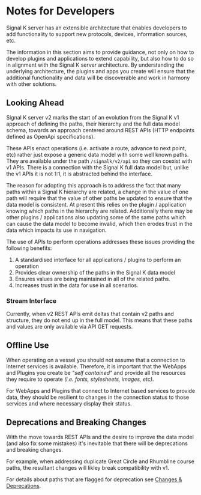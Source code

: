 # Notes for Developers

Signal K server has an extensible architecture that enables developers to add functionality to support new protocols, devices, information sources, etc.

The information in this section aims to provide guidance, not only on how to develop plugins and applications to extend capability, but also how to do so in alignment with the Signal K server architecture. 
By understanding the underlying architecture, the plugins and apps you create will ensure that the additional functionality and data will be discoverable and work in harmony with other solutions.

## Looking Ahead

Signal K server v2 marks the start of an evolution from the Signal K v1 approach of defining the paths, their hierarchy and the full data model schema, towards an approach centered around REST APIs (HTTP endpoints defined as OpenApi specifications).

These APIs enact operations (i.e. activate a route, advance to next point, etc) rather just expose a generic data model with some well known paths. 
They are available under the path `/signalk/v2/api` so they can coexist with v1 APIs. There is a connection with the Signal K full data model but, unlike the v1 APIs it is not 1:1, it is abstracted behind the interface.

The reason for adopting this approach is to address the fact that many paths within a Signal K hierarchy are related, a change in the value of one path will require that the value of other paths be updated to ensure that the data model is consistent. 
At present this relies on the plugin / application knowing which paths in the hierarchy are related. Additionally there may be other plugins / applications also updating some of the same paths which can cause the data model to become invalid, which then erodes trust in the data which impacts its use in navigation.

The use of APIs to perform operations addresses these issues providing the following benefits:
1. A standardised interface for all applications / plugins to perform an operation
1. Provides clear ownership of the paths in the Signal K data model
1. Ensures values are being maintained in all of the related paths.
1. Increases trust in the data for use in all scenarios.

### Stream Interface

Currently, when v2 REST APIs emit deltas that contain v2 paths and structure, they do not end up in the full model. This means that these paths and values are only available via API GET requests.

## Offline Use

When operating on a vessel you should not assume that a connection to Internet services is available.
Therefore, it is important that the WebApps and Plugins you create be _"self contained"_ and provide all the resources they require to operate _(i.e. fonts, stylesheets, images, etc)_. 

For WebApps and Plugins that connect to Internet based services to provide data, they should be resilient to changes in the connection status to those services and where necessary display their status.


## Deprecations and Breaking Changes

With the move towards REST APIs and the desire to improve the data model (and also fix some mistakes) it's inevitable that there will be deprecations and breaking changes.

For example, when addressing duplicate Great Circle and Rhumbline course paths, the resultant changes will likley break compatibility with v1.

For details about paths that are flagged for deprecation see [Changes & Deprecations](../breaking_changes.md).


